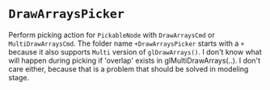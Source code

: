 ﻿# `DrawArraysPicker`
Perform picking action for `PickableNode` with `DrawArraysCmd` or `MultiDrawArraysCmd`.
The folder name `+DrawArraysPicker` starts with a `+` because it also supports `Multi` version of `glDrawArrays()`.
I don't know what will happen during picking if 'overlap' exists in glMultiDrawArrays(..). I don't care either, because that is a problem that should be solved in modeling stage.
